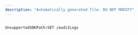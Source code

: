 ```yaml
---
description: "Automatically generated file. DO NOT MODIFY"
---
```


```powershellv2

UnsupportedSDKPath:GET /auditLogs

```